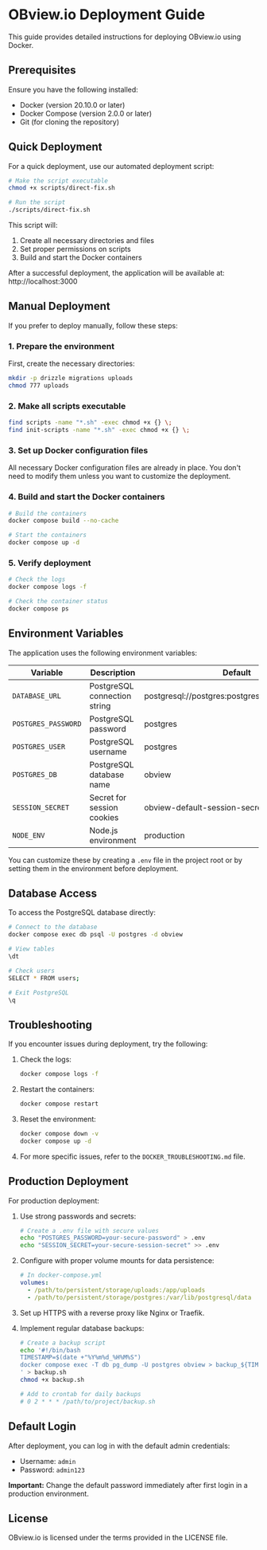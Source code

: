 # OBview.io Deployment Guide

This guide provides detailed instructions for deploying OBview.io using Docker.

## Prerequisites

Ensure you have the following installed:
- Docker (version 20.10.0 or later)
- Docker Compose (version 2.0.0 or later)
- Git (for cloning the repository)

## Quick Deployment

For a quick deployment, use our automated deployment script:

```bash
# Make the script executable
chmod +x scripts/direct-fix.sh

# Run the script
./scripts/direct-fix.sh
```

This script will:
1. Create all necessary directories and files
2. Set proper permissions on scripts
3. Build and start the Docker containers

After a successful deployment, the application will be available at: http://localhost:3000

## Manual Deployment

If you prefer to deploy manually, follow these steps:

### 1. Prepare the environment

First, create the necessary directories:

```bash
mkdir -p drizzle migrations uploads
chmod 777 uploads
```

### 2. Make all scripts executable

```bash
find scripts -name "*.sh" -exec chmod +x {} \;
find init-scripts -name "*.sh" -exec chmod +x {} \;
```

### 3. Set up Docker configuration files

All necessary Docker configuration files are already in place. You don't need to modify them unless you want to customize the deployment.

### 4. Build and start the Docker containers

```bash
# Build the containers
docker compose build --no-cache

# Start the containers
docker compose up -d
```

### 5. Verify deployment

```bash
# Check the logs
docker compose logs -f

# Check the container status
docker compose ps
```

## Environment Variables

The application uses the following environment variables:

| Variable | Description | Default |
|----------|-------------|---------|
| `DATABASE_URL` | PostgreSQL connection string | postgresql://postgres:postgres@db:5432/obview |
| `POSTGRES_PASSWORD` | PostgreSQL password | postgres |
| `POSTGRES_USER` | PostgreSQL username | postgres |
| `POSTGRES_DB` | PostgreSQL database name | obview |
| `SESSION_SECRET` | Secret for session cookies | obview-default-session-secret |
| `NODE_ENV` | Node.js environment | production |

You can customize these by creating a `.env` file in the project root or by setting them in the environment before deployment.

## Database Access

To access the PostgreSQL database directly:

```bash
# Connect to the database
docker compose exec db psql -U postgres -d obview

# View tables
\dt

# Check users
SELECT * FROM users;

# Exit PostgreSQL
\q
```

## Troubleshooting

If you encounter issues during deployment, try the following:

1. Check the logs:
   ```bash
   docker compose logs -f
   ```

2. Restart the containers:
   ```bash
   docker compose restart
   ```

3. Reset the environment:
   ```bash
   docker compose down -v
   docker compose up -d
   ```

4. For more specific issues, refer to the `DOCKER_TROUBLESHOOTING.md` file.

## Production Deployment

For production deployment:

1. Use strong passwords and secrets:
   ```bash
   # Create a .env file with secure values
   echo "POSTGRES_PASSWORD=your-secure-password" > .env
   echo "SESSION_SECRET=your-secure-session-secret" >> .env
   ```

2. Configure with proper volume mounts for data persistence:
   ```yaml
   # In docker-compose.yml
   volumes:
     - /path/to/persistent/storage/uploads:/app/uploads
     - /path/to/persistent/storage/postgres:/var/lib/postgresql/data
   ```

3. Set up HTTPS with a reverse proxy like Nginx or Traefik.

4. Implement regular database backups:
   ```bash
   # Create a backup script
   echo '#!/bin/bash
   TIMESTAMP=$(date +"%Y%m%d_%H%M%S")
   docker compose exec -T db pg_dump -U postgres obview > backup_${TIMESTAMP}.sql
   ' > backup.sh
   chmod +x backup.sh
   
   # Add to crontab for daily backups
   # 0 2 * * * /path/to/project/backup.sh
   ```

## Default Login

After deployment, you can log in with the default admin credentials:
- Username: `admin`
- Password: `admin123`

**Important:** Change the default password immediately after first login in a production environment.

## License

OBview.io is licensed under the terms provided in the LICENSE file.